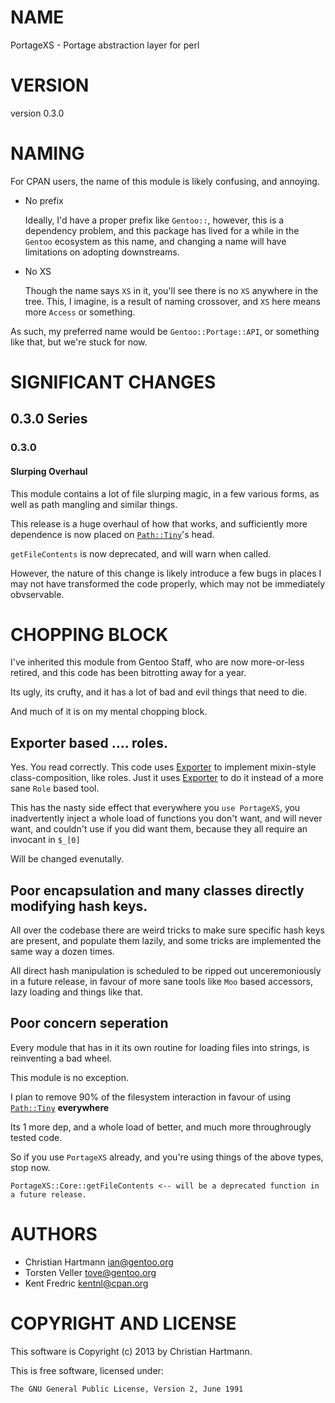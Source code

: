# NAME

PortageXS - Portage abstraction layer for perl

# VERSION

version 0.3.0

# NAMING

For CPAN users, the name of this module is likely confusing, and annoying.

- No prefix

    Ideally, I'd have a proper prefix like `Gentoo::`, however, this is a dependency problem, and this package
    has lived for a while in the `Gentoo` ecosystem as this name, and changing a name will have limitations on adopting downstreams.

- No XS

    Though the name says `XS` in it, you'll see there is no `XS` anywhere in the tree. This, I imagine, is a result of naming crossover, and `XS` here means more `Access` or something.

As such, my preferred name would be `Gentoo::Portage::API`, or something like that, but we're stuck for now.

# SIGNIFICANT CHANGES

## 0.3.0 Series

### 0.3.0

#### Slurping Overhaul

This module contains a lot of file slurping magic, in a few various forms, as well as path mangling
and similar things.

This release is a huge overhaul of how that works, and sufficiently more dependence is now placed on [`Path::Tiny`](http://search.cpan.org/perldoc?Path::Tiny)'s head.

`getFileContents` is now deprecated, and will warn when called.

However, the nature of this change is likely introduce a few bugs in places I may not have transformed the code properly, which may not be immediately obvservable.

# CHOPPING BLOCK

I've inherited this module from Gentoo Staff, who are now more-or-less retired, and this code has
been bitrotting away for a year.

Its ugly, its crufty, and it has a lot of bad and evil things that need to die.

And much of it is on my mental chopping block.

## Exporter based .... roles.

Yes. You read correctly. This code uses [Exporter](http://search.cpan.org/perldoc?Exporter) to implement mixin-style class-composition, like roles. Just it uses [Exporter](http://search.cpan.org/perldoc?Exporter) to do it instead of a more sane `Role` based tool.

This has the nasty side effect that everywhere you `use PortageXS`, you inadvertently inject a whole load of functions you don't want, and will never want, and couldn't use if you did want them, because they all require an invocant in `$_[0]`

Will be changed evenutally.

## Poor encapsulation and many classes directly modifying hash keys.

All over the codebase there are weird tricks to make sure specific hash keys are present,
and populate them lazily, and some tricks are implemented the same way a dozen times.

All direct hash manipulation is scheduled to be ripped out unceremoniously in a future release,
in favour of more sane tools like `Moo` based accessors, lazy loading and things like that.

## Poor concern seperation

Every module that has in it its own routine for loading files into strings, is reinventing a bad wheel.

This module is no exception.

I plan to remove 90% of the filesystem interaction in favour of using [`Path::Tiny`](http://search.cpan.org/perldoc?Path::Tiny) __everywhere__

Its 1 more dep, and a whole load of better, and much more throughrougly tested code.

So if you use `PortageXS` already, and you're using things of the above types, stop now.

    PortageXS::Core::getFileContents <-- will be a deprecated function in a future release.

# AUTHORS

- Christian Hartmann <ian@gentoo.org>
- Torsten Veller <tove@gentoo.org>
- Kent Fredric <kentnl@cpan.org>

# COPYRIGHT AND LICENSE

This software is Copyright (c) 2013 by Christian Hartmann.

This is free software, licensed under:

    The GNU General Public License, Version 2, June 1991
